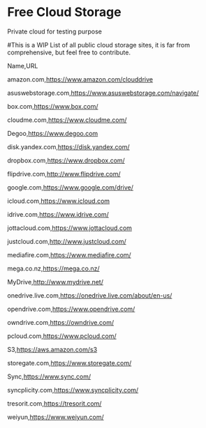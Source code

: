 # Free Cloud Storage
Private cloud for testing purpose

#This is a WIP List of all public cloud storage sites, it is far from comprehensive, but feel free to contribute.

Name,URL 

amazon.com,https://www.amazon.com/clouddrive 

asuswebstorage.com,https://www.asuswebstorage.com/navigate/ 

box.com,https://www.box.com/ 

cloudme.com,https://www.cloudme.com/ 

Degoo,https://www.degoo.com 

disk.yandex.com,https://disk.yandex.com/ 

dropbox.com,https://www.dropbox.com/ 

flipdrive.com,http://www.flipdrive.com/

google.com,https://www.google.com/drive/ 

icloud.com,https://www.icloud.com 

idrive.com,https://www.idrive.com/ 

jottacloud.com,https://www.jottacloud.com 

justcloud.com,http://www.justcloud.com/ 

mediafire.com,https://www.mediafire.com/ 

mega.co.nz,https://mega.co.nz/ 

MyDrive,http://www.mydrive.net/ 

onedrive.live.com,https://onedrive.live.com/about/en-us/ 

opendrive.com,https://www.opendrive.com/ 

owndrive.com,https://owndrive.com/ 

pcloud.com,https://www.pcloud.com/ 

S3,https://aws.amazon.com/s3 

storegate.com,https://www.storegate.com/ 

Sync,https://www.sync.com/ 

syncplicity.com,https://www.syncplicity.com/ 

tresorit.com,https://tresorit.com/ 

weiyun,https://www.weiyun.com/

